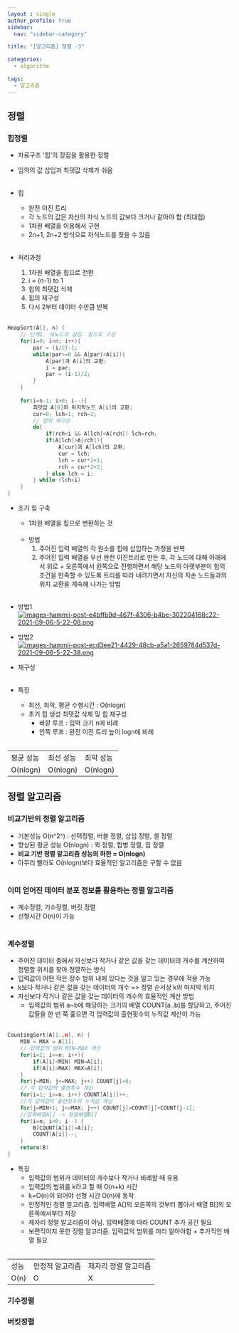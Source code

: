 ```yaml
---
layout : single
author_profile: true
sidebar: 
  nav: "sidebar-category"

title: "[알고리즘] 정렬 -3"

categories:
  - algorithm

tags:
  - 알고리즘
---
```

## 정렬
### 힙정렬
- 자료구조 '힙'의 장점을 활용한 정렬<br>
- 임의의 값 삽입과 최댓값 삭제가 쉬움<br><br>

- 힙<br>
	- 완전 이진 트리<br>
	- 각 노드의 값은 자신의 자식 노드의 값보다 크거나 같아야 함 (최대힙)<br>
	- 1차원 배열을 이용해서 구현<br>
	- 2n+1, 2n+2 방식으로 자식노드를 찾을 수 있음<br><br>

- 처리과정<br>
	1. 1차원 배열을 힙으로 전환<br>
	2. i = (n-1) to 1<br>
	3. 힙의 최댓값 삭제<br>
	4. 힙의 재구성<br>
	5. 다시 2부터 데이터 수만큼 반복<br><br>

``` c
HeapSort(A[], n) {
	// 단계1. 새노드의 삽입. 힙으로 구성
	for(i=0; i<n; i++){
		par = (i/2)-1;
		while(par>=0 && A[par]<A[i]){
			A[par]과 A[i]의 교환;
			i = par;
			par = (i-1)/2;
		}
	}
	
	for(i=n-1; i>0; i--){
		최댓값 A[0]와 마지막노드 A[i]의 교환;
		cur=0; lch=1; rch=2;
		// 힙의 재구성
		do{
			if(rch<i && A[lch]<A[rch]) lch=rch;
			if(A[lch]>A[rch]){
				A[cur]과 A[lch]의 교환;
				cur = lch;
				lch = cur*2+1;
				rch = cur*2+2;
			} else lch = i;
		} while (lch<i)
	}
}
```

- 초기 힙 구축<br>
	- 1차원 배열을 힙으로 변환하는 것<br><br>
	- 방법<br>
		1. 주어진 입력 배열의 각 원소를 힙에 삽입하는 과정을 반복<br>
		2. 주어진 입력 배열을 우선 완전 이진트리로 만든 후, 각 노드에 대해 아래에서 위로 + 오른쪽에서 왼쪽으로 진행하면서 해당 노드의 아랫부분이 힙의 조건을 만족할 수 있도록 트리를 따라 내려가면서 자신의 자손 노드들과의 위치 교환을 계속해 나가는 방법<br><br>

- 방법1
[![images-hammii-post-e4bffb9d-467f-4306-b4be-302204168c22-2021-09-06-5-22-08.png](https://i.postimg.cc/m2BpzGyv/images-hammii-post-e4bffb9d-467f-4306-b4be-302204168c22-2021-09-06-5-22-08.png)](https://postimg.cc/kDYvzzZs)

- 방법2
[![images-hammii-post-ecd3ee21-4429-48cb-a5a1-2659784d537d-2021-09-06-5-22-38.png](https://i.postimg.cc/pdCLvvkP/images-hammii-post-ecd3ee21-4429-48cb-a5a1-2659784d537d-2021-09-06-5-22-38.png)](https://postimg.cc/7CCk1ppR)

- 재구성<br><br>

- 특징<br>
	- 최선, 최악, 평균 수행시간 : O(nlogn)<br>
	- 초기 힙 생성 최댓값 삭제 및 힙 재구성<br>
		- 바깥 루프 : 입력 크기 n에 비례<br>
		- 안쪽 루프 : 완전 이진 트리 높이 logn에 비례<br><br>

<table>
<tr>
<td>평균 성능</td>
<td>최선 성능</td>
<td>최악 성능</td>
</tr>
<tr>
<td>O(nlogn)</td>
<td>O(nlogn)</td>
<td>O(nlogn)</td>
</tr>
</table>

## 정렬 알고리즘
### 비교기반의 정렬 알고리즘
- 기본성능 O(n^2^) : 선택정렬, 버블 정렬, 삽입 정렬, 셸 정렬<br>
- 향상된 평균 성능 O(nlogn) : 퀵 정렬, 합병 정렬, 힙 정렬<br>
- **비교 기반 정렬 알고리즘 성능의 하한 = O(nlogn)**<br>
- 아무리 빨라도 O(nlogn)보다 효율적인 알고리즘은 구할 수 없음<br><br>

### 이미 얻어진 데이터 분포 정보를 활용하는 정렬 알고리즘
- 계수정렬, 기수정렬, 버킷 정렬<br>
- 선형시간 O(n)이 가능<br><br>

### 계수정렬
- 주어진 데이터 중에서 자신보다 작거나 같은 값을 갖는 데이터의 개수를 계산하여 정렬할 위치를 찾아 정렬하는 방식<br>
- 입력값이 어떤 작은 정수 범위 내에 있다는 것을 알고 있는 경우에 적용 가능<br>
- k보다 작거나 같은 값을 갖는 데이터의 개수 => 정렬 순서상 k의 마지막 위치<br>
- 자신보다 작거나 같은 값을 갖는 데이터의 개수의 효율적인 계산 방법<br>
	- 입력값의 범위 a~b에 해당하는 크기의 배열 COUNT[a..b]를 할당하고, 주어진 값들을 한 번 쭉 훑으면 각 입력값의 출현횟수의 누적값 계산이 가능<br><br>

``` c
CountingSort(A[1..n], n) {
	MIN = MAX = A[1];
	// 입력값의 범위 MIN~MAX 계산
	for(i=2; i<=n; i++){
		if(A[i]<MIN) MIN=A[i];
		if(A[i]>MAX) MAX=A[i];
	}
	for(j=MIN; j<=MAX; j++) COUNT[j]=0;
	// 각 입력값의 출현횟수 계산
	for(i=1; i<=n; i++) COUNT[A[i]]++;
	//각 입력값의 출현횟수의 누적값 계산
	for(j=MIN+1; j<=MAX; j++) COUNT[j]=COUNT[j]+COUNT[j-1];
	//입력배열A[] -> 정렬배열B[] 
	for(i=n; i<0; i--) {
		B[COUNT[A[i]]=A[i];
		COUNT[A[i]]--;
	}
	return(B)
}
```

- 특징<br>
	- 입력값의 범위가 데이터의 개수보다 작거나 비례할 때 유용<br>
	- 입력값의 범위를 k라고 할 때 O(n+k) 시간<br>
	- k=O(n)이 되어야 선형 시간 O(n)에 동작<br>
	- 안정적인 정렬 알고리즘. 입력배열 A[]의 오른쪽의 것부터 뽑아서 배열 B[]의 오른쪽에서부터 저장<br>
	- 제자리 정렬 알고리즘이 아님. 입력배열에 따라 COUNT 추가 공간 필요<br>
	- 보편직이지 못한 정렬 알고리즘. 입력값의 범위를 미리 알아야함 + 추가적인 배열 필요 <br><br>

<table>
<tr>
<td>성능</td>
<td>안정적 알고리즘</td>
<td>제자리 정렬 알고리즘</td>
</tr>
<tr>
<td>O(n)</td>
<td>O</td>
<td>X</td>
</tr>
</table>

### 기수정렬


### 버킷정렬
